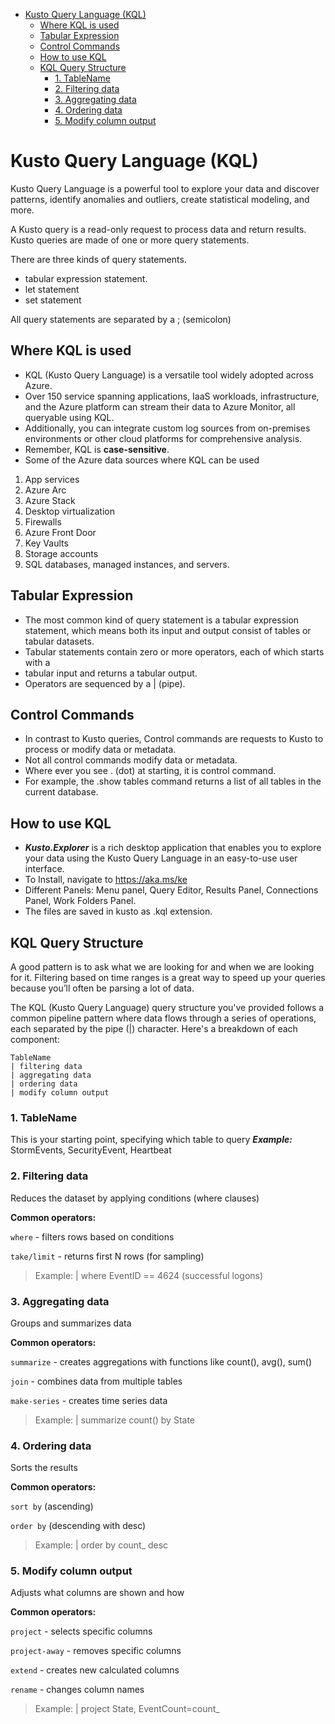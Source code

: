 <!-- Start Document Outline -->

* [Kusto Query Language (KQL)](#kusto-query-language-kql)
	* [Where KQL is used](#where-kql-is-used)
	* [Tabular Expression](#tabular-expression)
	* [Control Commands](#control-commands)
	* [How to use KQL](#how-to-use-kql)
	* [KQL Query Structure](#kql-query-structure)
		* [1. TableName](#1-tablename)
		* [2. Filtering data](#2-filtering-data)
		* [3. Aggregating data](#3-aggregating-data)
		* [4. Ordering data](#4-ordering-data)
		* [5. Modify column output](#5-modify-column-output)

<!-- End Document Outline -->



# Kusto Query Language (KQL)

Kusto Query Language is a powerful tool to explore your data and discover patterns, identify anomalies and outliers, create statistical modeling, and more.

A Kusto query is a read-only request to process data and return results. Kusto
queries are made of one or more query statements.


There are three kinds of query statements.
* tabular expression statement.
* let statement
* set statement

All query statements are separated by a ; (semicolon)

## Where KQL is used

* KQL (Kusto Query Language) is a versatile tool widely adopted across Azure.
* Over 150 service spanning applications, IaaS workloads, infrastructure, and the Azure platform can stream their data to Azure Monitor, all queryable using KQL.
* Additionally, you can integrate custom log sources from on-premises environments or other cloud platforms for comprehensive analysis.
* Remember, KQL is **case-sensitive**.
* Some of the Azure data sources where KQL can be used 

1. App services
2. Azure Arc
3. Azure Stack
4. Desktop virtualization
5. Firewalls
6. Azure Front Door
7. Key Vaults
8. Storage accounts
9. SQL databases, managed instances, and servers.

## Tabular Expression
* The most common kind of query statement is a tabular expression statement, which
means both its input and output consist of tables or tabular datasets.
* Tabular statements contain zero or more operators, each of which starts with a
* tabular input and returns a tabular output.
* Operators are sequenced by a | (pipe).


## Control Commands
* In contrast to Kusto queries, Control commands are requests to Kusto to process or modify data or metadata.
* Not all control commands modify data or metadata.
* Where ever you see . (dot) at starting, it is control command.
* For example, the .show tables command returns a list of all tables in the current database.

## How to use KQL
* ***Kusto.Explorer*** is a rich desktop application that enables you to explore your data using the Kusto Query Language in an easy-to-use user interface.
* To Install, navigate to https://aka.ms/ke
* Different Panels: Menu panel, Query Editor, Results Panel, Connections Panel, Work Folders Panel.
* The files are saved in kusto as .kql extension. 

## KQL Query Structure

A good pattern is to ask what we are looking for and when we are looking for it. Filtering based on time ranges is a great way to speed up your queries because you’ll often be parsing a lot of data. 

The KQL (Kusto Query Language) query structure you've provided follows a common pipeline pattern where data flows through a series of operations, each separated by the pipe (|) character. Here's a breakdown of each component:

```plaintext
TableName
| filtering data
| aggregating data
| ordering data
| modify column output
```
### 1. TableName
This is your starting point, specifying which table to query
***Example:*** StormEvents, SecurityEvent, Heartbeat

### 2. Filtering data
Reduces the dataset by applying conditions (where clauses)

**Common operators:**

`where` - filters rows based on conditions

`take/limit` - returns first N rows (for sampling)

> Example: | where EventID == 4624 (successful logons)

### 3. Aggregating data
Groups and summarizes data

**Common operators:**

`summarize` - creates aggregations with functions like count(), avg(), sum()

`join` - combines data from multiple tables

`make-series` - creates time series data

> Example: | summarize count() by State

### 4. Ordering data
Sorts the results

**Common operators:**

`sort by` (ascending)

`order by` (descending with desc)

> Example: | order by count_ desc

### 5. Modify column output
Adjusts what columns are shown and how

**Common operators:**

`project` - selects specific columns

`project-away` - removes specific columns

`extend` - creates new calculated columns

`rename` - changes column names

> Example: | project State, EventCount=count_
